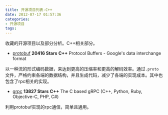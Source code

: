 ```yaml
---
title: 开源项目列表-C++
date: 2012-07-17 01:57:36
categories:
- 开源项目
tags:
---
```


收藏的开源项目以及部分分析。C++相关部分。

<!--more-->

- [protobuf](https://github.com/google/protobuf) **20416 Stars** **C++** Protocol Buffers - Google's data interchange format

以一种流的形式编码数据，来达到更高的压缩率和更高的解码效率。通过`.proto`文件，严格约束各端的数据结构，并且生成代码，减少了各端的实现成本。其中也包含了rpc相关的实现。

- [grpc](https://github.com/grpc/grpc) **13827 Stars** **C++** The C based gRPC (C++, Python, Ruby, Objective-C, PHP, C#)

利用protobuf实现的rpc通信，简单且通用。